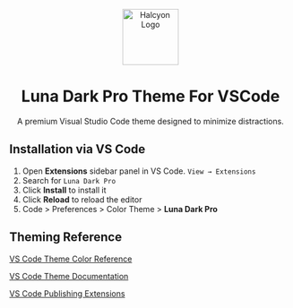 <p align="center">
  <img alt="Halcyon Logo" src="https://raw.githubusercontent.com/bchiang7/halcyon-vscode/master/images/logo.png" width="100" />
</p>
<h1 align="center">
  Luna Dark Pro Theme For VSCode
</h1>
<p align="center">
  A premium Visual Studio Code theme designed to minimize distractions.
</p>

## Installation via VS Code

1. Open **Extensions** sidebar panel in VS Code. `View → Extensions`
2. Search for `Luna Dark Pro`
3. Click **Install** to install it
4. Click **Reload** to reload the editor
5. Code > Preferences > Color Theme > **Luna Dark Pro**


## Theming Reference

[VS Code Theme Color Reference](https://code.visualstudio.com/docs/getstarted/theme-color-reference)

[VS Code Theme Documentation](https://code.visualstudio.com/docs/extensions/themes-snippets-colorizers)

[VS Code Publishing Extensions](https://code.visualstudio.com/docs/extensions/publish-extension)


